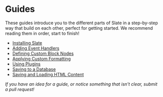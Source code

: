 
# Guides

These guides introduce you to the different parts of Slate in a step-by-step way that build on each other, perfect for getting started. We recommend reading them in order, start to finish!

- [Installing Slate](./installing-slate.md)
- [Adding Event Handlers](./adding-event-handlers.md)
- [Defining Custom Block Nodes](./defining-custom-block-nodes.md)
- [Applying Custom Formatting](./applying-custom-formatting.md)
- [Using Plugins](./using-plugins.md)
- [Saving to a Database](./saving-to-a-database.md)
- [Saving and Loading HTML Content](./saving-and-loading-html-content.md)

_If you have an idea for a guide, or notice something that isn't clear, submit a pull request!_
